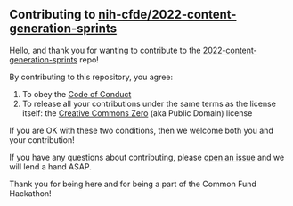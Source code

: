 ## Contributing to [nih-cfde/2022-content-generation-sprints](https://github.com/nih-cfde/2022-content-generation-sprints)

Hello, and thank you for wanting to contribute to the [2022-content-generation-sprints](https://github.com/nih-cfde/2022-content-generation-sprints) repo!

By contributing to this repository, you agree:

1.  To obey the [Code of Conduct](CODEOFCONDUCT.md)
2.  To release all your contributions under the same terms as the
    license itself: the [Creative Commons Zero](LICENSE.md/) (aka
    Public Domain) license

If you are OK with these two conditions, then we welcome both you and
your contribution\!

If you have any questions about contributing, please [open an
issue](https://nih-cfde.github.io/2022-may-hackathon/issues/new) and we
will lend a hand ASAP.

Thank you for being here and for being a part of the Common Fund Hackathon!

